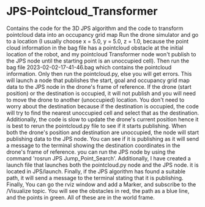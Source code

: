 # JPS-Pointcloud_Transformer
Contains the code for the 3D JPS algorithm and the code to transform pointcloud data into an occupancy grid map
Run the drone simulator and go to a location (I usually choose x = 5.0, y = 5.0, z = 1.0, because the point cloud information in the bag file has a pointcloud obstacle at the initial location of the robot, and my pointcloud Transformer node won't publish to the JPS node until the starting point is an unoccupied cell). Then run the bag file 2023-02-02-17-41-46.bag which contains the pointcloud information. Only then run the pointcloud.py, else you will get errors. This will launch a node that publishes the start, goal and occupancy grid map data to the JPS node in the drone's frame of reference. If the drone (start position) or the destination is occupied, it will not publish and you will need to move the drone to another (unoccupied) location. You don't need to worry about the destination because if the destination is occupied, the code will try to find the nearest unoccupied cell and select that as the destination. Additionally, the code is slow to update the drone's current position hence it is best to rerun the pointcloud.py file to see if it starts publishing. When both the drone's position and destination are unoccupied, the node will start publishing data to the JPS node. You can see if it is publishing as it will send a message to the terminal showing the destination coordinates in the drone's frame of reference. you can run the JPS node by using the command 'rosrun JPS Jump_Point_Search'. Additionally, I have created a launch file that launches both the pointcloud.py node and the JPS node. it is located in JPS/launch. Finally, if the JPS algorithm has found a suitable path, it will send a message to the terminal stating that it is publishing. Finally, You can go the rviz window and add a Marker, and subscribe to the /Visualize topic. You will see the obstacles in red, the path as a blue line, and the points in green. All of these are in the world frame.

